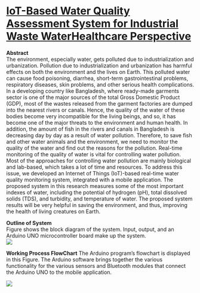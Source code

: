 # [IoT-Based Water Quality Assessment System for Industrial Waste WaterHealthcare Perspective](https://www.hindawi.com/journals/jhe/2022/3769965/)

**Abstract**<br>
The environment, especially water, gets polluted due to industrialization and urbanization. Pollution due to industrialization and urbanization has harmful effects on both the environment and the lives on Earth. This polluted water can cause food poisoning, diarrhea, short-term gastrointestinal problems, respiratory diseases, skin problems, and other serious health complications. In a developing country like Bangladesh, where ready-made garments sector is one of the major sources of the total Gross Domestic Product (GDP), most of the wastes released from the garment factories are dumped into the nearest rivers or canals. Hence, the quality of the water of these bodies become very incompatible for the living beings, and so, it has become one of the major threats to the environment and human health. In addition, the amount of fish in the rivers and canals in Bangladesh is decreasing day by day as a result of water pollution. Therefore, to save fish and other water animals and the environment, we need to monitor the quality of the water and find out the reasons for the pollution. Real-time monitoring of the quality of water is vital for controlling water pollution. Most of the approaches for controlling water pollution are mainly biological and lab-based, which takes a lot of time and resources. To address this issue, we developed an Internet of Things (IoT)-based real-time water quality monitoring system, integrated with a mobile application. The proposed system in this research measures some of the most important indexes of water, including the potential of hydrogen (pH), total dissolved solids (TDS), and turbidity, and temperature of water. The proposed system results will be very helpful in saving the environment, and thus, improving the health of living creatures on Earth.

**Outline of System**<br>
Figure shows the block diagram of the system. Input, output, and an Arduino UNO microcontroller board make up the system.
<br>
<img src = "https://static-01.hindawi.com/articles/jhe/volume-2022/3769965/figures/3769965.fig.001.svgz">

**Working Process FlowChart**
The Arduino program’s flowchart is displayed in this Figure. The Arduino software brings together the various functionality for the various sensors and Bluetooth modules that connect the Arduino UNO to the mobile application.<br>

<img src = "https://static-01.hindawi.com/articles/jhe/volume-2022/3769965/figures/3769965.fig.0012.svgz">
